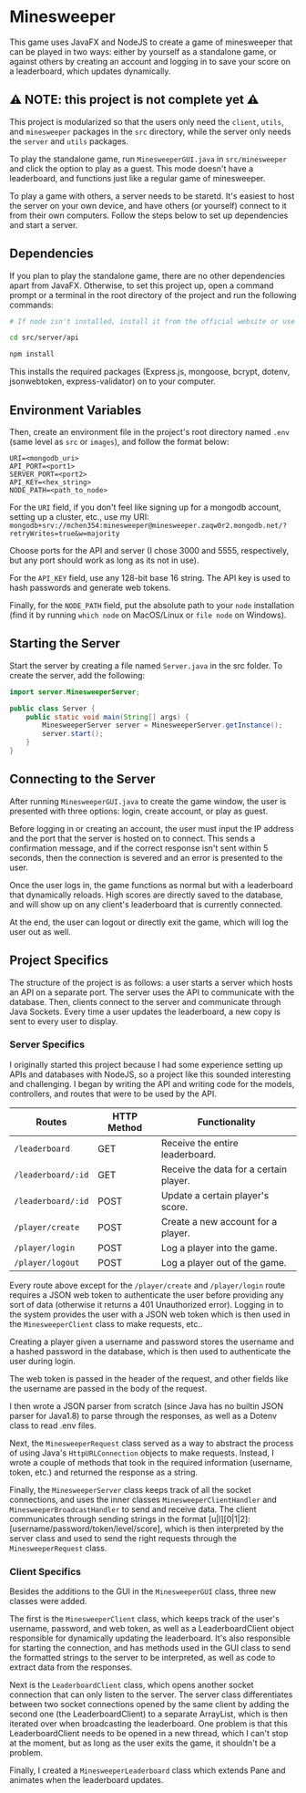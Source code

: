 # Minesweeper #
This game uses JavaFX and NodeJS to create a game of minesweeper that can be played in two ways: either by yourself as a standalone game, or against others by creating an account and logging in to save your score on a leaderboard, which updates dynamically.

## ⚠️ NOTE: this project is not complete yet ⚠️ ##
This project is modularized so that the users only need the `client`, `utils`, and `minesweeper` packages in the `src` directory, while the server only needs the `server` and `utils` packages.

To play the standalone game, run `MinesweeperGUI.java` in `src/minesweeper` and click the option to play as a guest. This mode doesn't have a leaderboard, and functions just like a regular game of minesweeper.

To play a game with others, a server needs to be staretd. It's easiest to host the server on your own device, and have others (or yourself) connect to it from their own computers. Follow the steps below to set up dependencies and start a server.

## Dependencies ##
If you plan to play the standalone game, there are no other dependencies apart from JavaFX. Otherwise, to set this project up, open a command prompt or a terminal in the root directory of the project and run the following commands:
```bash
# If node isn't installed, install it from the official website or use a package manager

cd src/server/api

npm install
```

This installs the required packages (Express.js, mongoose, bcrypt, dotenv, jsonwebtoken, express-validator) on to your computer.

## Environment Variables ##
Then, create an environment file in the project's root directory named `.env` (same level as `src` or `images`), and follow the format below:
```
URI=<mongodb_uri>
API_PORT=<port1>
SERVER_PORT=<port2>
API_KEY=<hex_string>
NODE_PATH=<path_to_node>
```

For the `URI` field, if you don't feel like signing up for a mongodb account, setting up a cluster, etc., use my URI: `mongodb+srv://mchen354:minesweeper@minesweeper.zaqw0r2.mongodb.net/?retryWrites=true&w=majority`

Choose ports for the API and server (I chose 3000 and 5555, respectively, but any port should work as long as its not in use).

For the `API_KEY` field, use any 128-bit base 16 string. The API key is used to hash passwords and generate web tokens. 

Finally, for the `NODE_PATH` field, put the absolute path to your `node` installation (find it by running `which node` on MacOS/Linux or `file node` on Windows).

## Starting the Server ##
Start the server by creating a file named `Server.java` in the src folder. To create the server, add the following:

```java
import server.MinesweeperServer;

public class Server {
    public static void main(String[] args) {
        MinesweeperServer server = MinesweeperServer.getInstance();
        server.start();
    }
}
```

## Connecting to the Server ##
After running `MinesweeperGUI.java` to create the game window, the user is presented with three options: login, create account, or play as guest. 

Before logging in or creating an account, the user must input the IP address and the port that the server is hosted on to connect. This sends a confirmation message, and if the correct response isn't sent within 5 seconds, then the connection is severed and an error is presented to the user.

Once the user logs in, the game functions as normal but with a leaderboard that dynamically reloads. High scores are directly saved to the database, and will show up on any client's leaderboard that is currently connected.

At the end, the user can logout or directly exit the game, which will log the user out as well. 


## Project Specifics ##
The structure of the project is as follows: a user starts a server which hosts an API on a separate port. The server uses the API to communicate with the database. Then, clients connect to the server and communicate through Java Sockets. Every time a user updates the leaderboard, a new copy is sent to every user to display. 

### Server Specifics ###
I originally started this project because I had some experience setting up APIs and databases with NodeJS, so a project like this sounded interesting and challenging. I began by writing the API and writing code for the models, controllers, and routes that were to be used by the API.

| Routes | HTTP Method | Functionality |
|--------|-------------|---------------|
| `/leaderboard` | GET| Receive the entire leaderboard. |
| `/leaderboard/:id` | GET | Receive the data for a certain player. |
| `/leaderboard/:id` | POST | Update a certain player's score. |
| `/player/create` | POST | Create a new account for a player. |
| `/player/login` | POST | Log a player into the game. |
| `/player/logout` | POST | Log a player out of the game. |

Every route above except for the `/player/create` and `/player/login` route requires a JSON web token to authenticate the user before providing any sort of data (otherwise it returns a 401 Unauthorized error). Logging in to the system provides the user with a JSON web token which is then used in the `MinesweeperClient` class to make requests, etc.. 

Creating a player given a username and password stores the username and a hashed password in the database, which is then used to authenticate the user during login.

The web token is passed in the header of the request, and other fields like the username are passed in the body of the request.

I then wrote a JSON parser from scratch (since Java has no builtin JSON parser for Java1.8) to parse through the responses, as well as a Dotenv class to read .env files.

Next, the `MinesweeperRequest` class served as a way to abstract the process of using Java's `HttpURLConnection` objects to make requests. Instead, I wrote a couple of methods that took in the required information (username, token, etc.) and returned the response as a string.

Finally, the `MinesweeperServer` class keeps track of all the socket connections, and uses the inner classes `MinesweeperClientHandler` and `MinesweeperBroadcastHandler` to send and receive data. The client communicates through sending strings in the format [u|l]\[0|1|2]:[username/password/token/level/score], which is then interpreted by the server class and used to send the right requests through the `MinesweeperRequest` class.

### Client Specifics ###
Besides the additions to the GUI in the `MinesweeperGUI` class, three new classes were added. 

The first is the `MinesweeperClient` class, which keeps track of the user's username, password, and web token, as well as a LeaderboardClient object responsible for dynamically updating the leaderboard. It's also responsible for starting the connection, and has methods used in the GUI class to send the formatted strings to the server to be interpreted, as well as code to extract data from the responses.

Next is the `LeaderboardClient` class, which opens another socket connection that can only listen to the server. The server class differentiates between two socket connections opened by the same client by adding the second one (the LeaderboardClient) to a separate ArrayList, which is then iterated over when broadcasting the leaderboard. One problem is that this LeaderboardClient needs to be opened in a new thread, which I can't stop at the moment, but as long as the user exits the game, it shouldn't be a problem.

Finally, I created a `MinesweeperLeaderboard` class which extends Pane and animates when the leaderboard updates.

